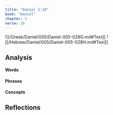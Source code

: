```yaml
---
title: "Daniel 5:28"
book: "Daniel"
chapter: 5
verse: 28
---
```

![[/Greek/Daniel/005/Daniel-005-028G.md#Text]]
![[/Hebrew/Daniel/005/Daniel-005-028H.md#Text]]

## Analysis

#### Words

#### Phrases

#### Concepts

## Reflections
